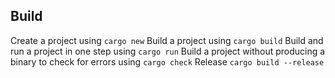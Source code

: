 ## Build

Create a project using ```cargo new```
Build a project using ```cargo build```
Build and run a project in one step using ```cargo run```
Build a project without producing a binary to check for errors using ```cargo check```
Release ```cargo build --release```




